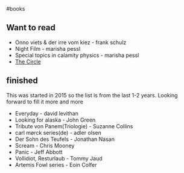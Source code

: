 #books

## Want to read
 * Onno viets & der irre vom kiez - frank schulz
 * Night Film - marisha pessl
 * Special topics in calamity physics - marisha pessl
 * [The Circle](http://www.amazon.de/Circle-English-Dave-Eggers-ebook/dp/B00EGMQIJ0/)

## finished
This was started in 2015 so the list is from the last 1-2 years. Looking forward to fill it more and more

 * Everyday - david levithan
 * Looking for alaska - John Green 
 * Tribute von Panem(Triologie) - Suzanne Collins
 * carl mørck series(de) - adler olsen
 * Der Sohn des Teufels - Jonathan Nasan
 * Scream - Chris Mooney
 * Panic - Jeff Abbott
 * Vollidiot, Resturlaub - Tommy Jaud
 * Artemis Fowl series - Eoin Colfer